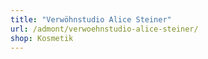 ```yaml
---
title: "Verwöhnstudio Alice Steiner"
url: /admont/verwoehnstudio-alice-steiner/
shop: Kosmetik
---
```

